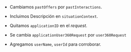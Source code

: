 

- Cambiamos `pastOffers` por `pastInteractions`. 

- Incluimos Descripción en `situationContext`.

- Quitamos `applicationID` en el _request_.

- Se cambia `applicationUser360Request` por `user360Request`

- Agregamos `userName`, `userId` para corroborar. 